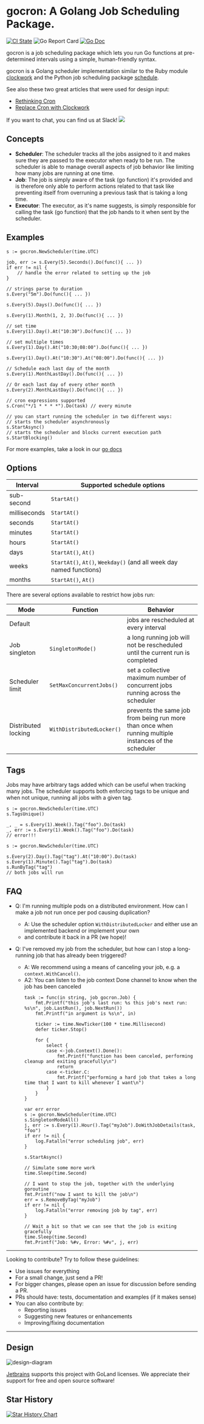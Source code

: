 # gocron: A Golang Job Scheduling Package.

[![CI State](https://github.com/go-co-op/gocron/actions/workflows/go_test.yml/badge.svg?branch=main&event=push)](https://github.com/go-co-op/gocron/actions)
![Go Report Card](https://goreportcard.com/badge/github.com/go-co-op/gocron) [![Go Doc](https://godoc.org/github.com/go-co-op/gocron?status.svg)](https://pkg.go.dev/github.com/go-co-op/gocron)

gocron is a job scheduling package which lets you run Go functions at pre-determined intervals 
using a simple, human-friendly syntax.

gocron is a Golang scheduler implementation similar to the Ruby module 
[clockwork](https://github.com/tomykaira/clockwork) and the Python job scheduling package [schedule](https://github.com/dbader/schedule).

See also these two great articles that were used for design input:

- [Rethinking Cron](http://adam.herokuapp.com/past/2010/4/13/rethinking_cron/)
- [Replace Cron with Clockwork](http://adam.herokuapp.com/past/2010/6/30/replace_cron_with_clockwork/)

If you want to chat, you can find us at Slack! 
[<img src="https://img.shields.io/badge/gophers-gocron-brightgreen?logo=slack">](https://gophers.slack.com/archives/CQ7T0T1FW)

## Concepts

- **Scheduler**: The scheduler tracks all the jobs assigned to it and makes sure they are passed to the executor when
  ready to be run. The scheduler is able to manage overall aspects of job behavior like limiting how many jobs 
  are running at one time.
- **Job**: The job is simply aware of the task (go function) it's provided and is therefore only able to perform
  actions related to that task like preventing itself from overruning a previous task that is taking a long time.
- **Executor**: The executor, as it's name suggests, is simply responsible for calling the task (go function) that
  the job hands to it when sent by the scheduler.

## Examples

```golang
s := gocron.NewScheduler(time.UTC)

job, err := s.Every(5).Seconds().Do(func(){ ... })
if err != nil {
	// handle the error related to setting up the job
}

// strings parse to duration
s.Every("5m").Do(func(){ ... })

s.Every(5).Days().Do(func(){ ... })

s.Every(1).Month(1, 2, 3).Do(func(){ ... })

// set time
s.Every(1).Day().At("10:30").Do(func(){ ... })

// set multiple times
s.Every(1).Day().At("10:30;08:00").Do(func(){ ... })

s.Every(1).Day().At("10:30").At("08:00").Do(func(){ ... })

// Schedule each last day of the month
s.Every(1).MonthLastDay().Do(func(){ ... })

// Or each last day of every other month
s.Every(2).MonthLastDay().Do(func(){ ... })

// cron expressions supported
s.Cron("*/1 * * * *").Do(task) // every minute

// you can start running the scheduler in two different ways:
// starts the scheduler asynchronously
s.StartAsync()
// starts the scheduler and blocks current execution path
s.StartBlocking()
```

For more examples, take a look in our [go docs](https://pkg.go.dev/github.com/go-co-op/gocron#pkg-examples)

## Options

| Interval     | Supported schedule options                                          |
| ------------ | ------------------------------------------------------------------- |
| sub-second   | `StartAt()`                                                         |
| milliseconds | `StartAt()`                                                         |
| seconds      | `StartAt()`                                                         |
| minutes      | `StartAt()`                                                         |
| hours        | `StartAt()`                                                         |
| days         | `StartAt()`, `At()`                                                 |
| weeks        | `StartAt()`, `At()`, `Weekday()` (and all week day named functions) |
| months       | `StartAt()`, `At()`                                                 |

There are several options available to restrict how jobs run:

| Mode                | Function                  | Behavior                                                                                             |
|---------------------|---------------------------|------------------------------------------------------------------------------------------------------|
| Default             |                           | jobs are rescheduled at every interval                                                               |
| Job singleton       | `SingletonMode()`         | a long running job will not be rescheduled until the current run is completed                        |
| Scheduler limit     | `SetMaxConcurrentJobs()`  | set a collective maximum number of concurrent jobs running across the scheduler                      |
| Distributed locking | `WithDistributedLocker()` | prevents the same job from being run more than once when running multiple instances of the scheduler |

## Tags

Jobs may have arbitrary tags added which can be useful when tracking many jobs.
The scheduler supports both enforcing tags to be unique and when not unique,
running all jobs with a given tag.

```golang
s := gocron.NewScheduler(time.UTC)
s.TagsUnique()

_, _ = s.Every(1).Week().Tag("foo").Do(task)
_, err := s.Every(1).Week().Tag("foo").Do(task)
// error!!!

s := gocron.NewScheduler(time.UTC)

s.Every(2).Day().Tag("tag").At("10:00").Do(task)
s.Every(1).Minute().Tag("tag").Do(task)
s.RunByTag("tag")
// both jobs will run
```

## FAQ

- Q: I'm running multiple pods on a distributed environment. How can I make a job not run once per pod causing duplication?
  - A: Use the scheduler option `WithDistributedLocker` and either use an implemented backend or implement your own
  - and contribute it back in a PR (we hope)!

- Q: I've removed my job from the scheduler, but how can I stop a long-running job that has already been triggered?
  - A: We recommend using a means of canceling your job, e.g. a `context.WithCancel()`.
  - A2: You can listen to the job context Done channel to know when the job has been canceled
    ```golang
    task := func(in string, job gocron.Job) {
        fmt.Printf("this job's last run: %s this job's next run: %s\n", job.LastRun(), job.NextRun())
        fmt.Printf("in argument is %s\n", in)

        ticker := time.NewTicker(100 * time.Millisecond)
        defer ticker.Stop()

        for {
            select {
            case <-job.Context().Done():
                fmt.Printf("function has been canceled, performing cleanup and exiting gracefully\n")
                return
            case <-ticker.C:
                fmt.Printf("performing a hard job that takes a long time that I want to kill whenever I want\n")
            }
        }
    }

    var err error
    s := gocron.NewScheduler(time.UTC)
    s.SingletonModeAll()
    j, err := s.Every(1).Hour().Tag("myJob").DoWithJobDetails(task, "foo")
    if err != nil {
        log.Fatalln("error scheduling job", err)
    }

    s.StartAsync()

    // Simulate some more work
    time.Sleep(time.Second)

    // I want to stop the job, together with the underlying goroutine
    fmt.Printf("now I want to kill the job\n")
    err = s.RemoveByTag("myJob")
    if err != nil {
        log.Fatalln("error removing job by tag", err)
    }

    // Wait a bit so that we can see that the job is exiting gracefully
    time.Sleep(time.Second)
    fmt.Printf("Job: %#v, Error: %#v", j, err)
    ```

---

Looking to contribute? Try to follow these guidelines:

- Use issues for everything
- For a small change, just send a PR!
- For bigger changes, please open an issue for discussion before sending a PR.
- PRs should have: tests, documentation and examples (if it makes sense)
- You can also contribute by:
  - Reporting issues
  - Suggesting new features or enhancements
  - Improving/fixing documentation

---

## Design

![design-diagram](https://user-images.githubusercontent.com/19351306/110375142-2ba88680-8017-11eb-80c3-554cc746b165.png)

[Jetbrains](https://www.jetbrains.com/?from=gocron) supports this project with GoLand licenses. We appreciate their support for free and open source software!

## Star History

[![Star History Chart](https://api.star-history.com/svg?repos=go-co-op/gocron&type=Date)](https://star-history.com/#go-co-op/gocron&Date)


